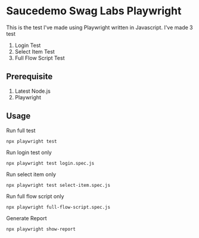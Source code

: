 # Saucedemo Swag Labs Playwright

This is the test I've made using Playwright written in Javascript. I've made 3 test
1. Login Test
2. Select Item Test
3. Full Flow Script Test

## Prerequisite

1. Latest Node.js
2. Playwright

## Usage

Run full test
```
npx playwright test
```

Run login test only
```
npx playwright test login.spec.js
```
Run select item only
```
npx playwright test select-item.spec.js
```
Run full flow script only
```
npx playwright full-flow-script.spec.js
```
Generate Report
```
npx playwright show-report
```